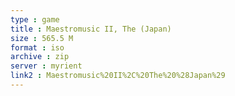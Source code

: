 ```yaml
---
type : game
title : Maestromusic II, The (Japan)
size : 565.5 M
format : iso
archive : zip
server : myrient
link2 : Maestromusic%20II%2C%20The%20%28Japan%29
---
```


